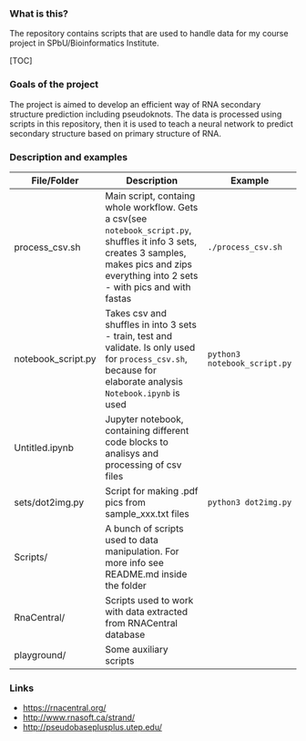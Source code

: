 ### What is this?

The repository contains scripts that are used to handle data for my course project in SPbU/Bioinformatics Institute.

[TOC]

### Goals of the project

The project is aimed to develop an efficient way of RNA secondary structure prediction including pseudoknots. The data is processed using scripts in this repository, then it is used to  teach a neural network to predict secondary structure based on primary structure of RNA.

### Description and examples
|  File/Folder |  Description |  Example |
| ------------ | ------------ | ------------ |
|process_csv.sh   | Main script, containg whole workflow. Gets a csv(see `notebook_script.py`, shuffles it info 3 sets, creates 3 samples, makes pics and zips everything into 2 sets - with pics and with fastas   |  `./process_csv.sh` |
|notebook_script.py   | Takes csv and shuffles in into 3 sets - train, test and validate. Is only used for `process_csv.sh`, because for elaborate analysis `Notebook.ipynb` is used  | `python3 notebook_script.py`  |
| Untitled.ipynb  | Jupyter notebook, containing different code blocks to analisys and processing of csv files  |   |
|sets/dot2img.py| Script for making .pdf pics from sample_xxx.txt files| `python3 dot2img.py`|
|  Scripts/ | A bunch of scripts used to data manipulation. For more info see README.md inside the folder  |   |
| RnaCentral/   | Scripts used to work with data extracted from RNACentral database   |   |
| playground/  | Some auxiliary scripts  |   |

### Links
- https://rnacentral.org/
- http://www.rnasoft.ca/strand/
- http://pseudobaseplusplus.utep.edu/
